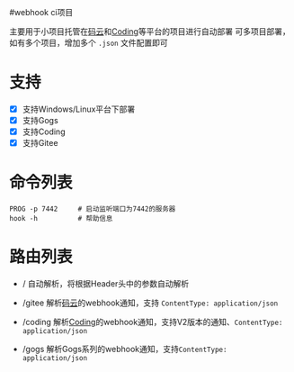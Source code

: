 #webhook ci项目

主要用于小项目托管在[码云](http://gitee.com)和[Coding](http://coding.net)等平台的项目进行自动部署
可多项目部署，如有多个项目，增加多个 `.json` 文件配置即可

# 支持

- [x] 支持Windows/Linux平台下部署
- [x] 支持Gogs
- [x] 支持Coding
- [x] 支持Gitee

# 命令列表

```shell
PROG -p 7442     # 启动监听端口为7442的服务器
hook -h          # 帮助信息
```

# 路由列表

* /
自动解析，将根据Header头中的参数自动解析

* /gitee
解析[码云](http://gitee.com)的webhook通知，支持 `ContentType: application/json` 

* /coding
解析[Coding](http://coding.net)的webhook通知，支持V2版本的通知、`ContentType: application/json`

* /gogs
解析Gogs系列的webhook通知，支持`ContentType: application/json`
